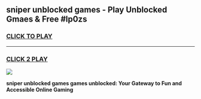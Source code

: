 
## sniper unblocked games - Play Unblocked Gmaes & Free #lp0zs
<h3>
<a href="https://news.freeplayer.one?title=sniper_unblocked_games&ref=03M">CLICK TO PLAY</a></h3>
<hr>

<h3>
<a href="https://news.freeplayer.one?title=sniper_unblocked_games&ref=03M">CLICK 2 PLAY</a>
  
</h3>

<a href="https://news.freeplayer.one?title=sniper_unblocked_games&ref=03M"><img src="https://clearcache.store/games.png"></a>


**sniper unblocked games games unblocked: Your Gateway to Fun and Accessible Online Gaming**
